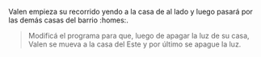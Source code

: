 <gs-attire attire-url="https://raw.githubusercontent.com/MumukiProject/mumuki-guia-gobstones-merlo-secundaria/master/assets/attires/config_1573580241696.json"></gs-attire>

Valen empieza su recorrido yendo a la casa de al lado y luego pasará por las demás casas del barrio :homes:. 

> Modificá el programa para que, luego de apagar la luz de su casa, Valen se mueva a la casa del Este y por último se apague la luz.